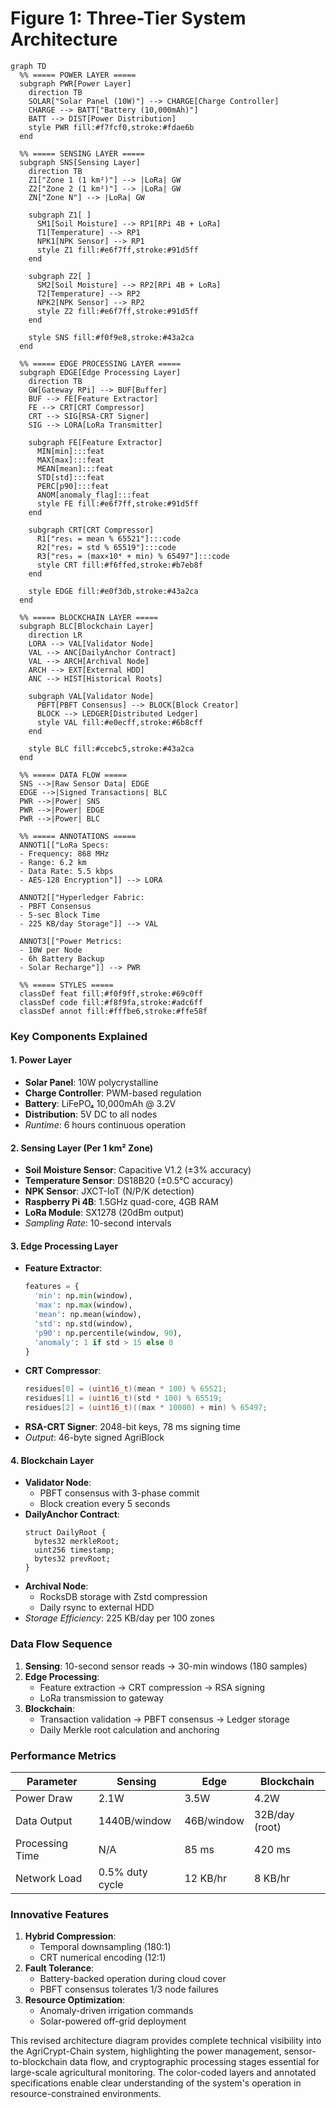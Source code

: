 # Figure 1: Three-Tier System Architecture

```mermaid
graph TD
  %% ===== POWER LAYER =====
  subgraph PWR[Power Layer]
    direction TB
    SOLAR["Solar Panel (10W)"] --> CHARGE[Charge Controller]
    CHARGE --> BATT["Battery (10,000mAh)"]
    BATT --> DIST[Power Distribution]
    style PWR fill:#f7fcf0,stroke:#fdae6b
  end

  %% ===== SENSING LAYER =====
  subgraph SNS[Sensing Layer]
    direction TB
    Z1["Zone 1 (1 km²)"] --> |LoRa| GW
    Z2["Zone 2 (1 km²)"] --> |LoRa| GW
    ZN["Zone N"] --> |LoRa| GW

    subgraph Z1[ ]
      SM1[Soil Moisture] --> RP1[RPi 4B + LoRa]
      T1[Temperature] --> RP1
      NPK1[NPK Sensor] --> RP1
      style Z1 fill:#e6f7ff,stroke:#91d5ff
    end

    subgraph Z2[ ]
      SM2[Soil Moisture] --> RP2[RPi 4B + LoRa]
      T2[Temperature] --> RP2
      NPK2[NPK Sensor] --> RP2
      style Z2 fill:#e6f7ff,stroke:#91d5ff
    end

    style SNS fill:#f0f9e8,stroke:#43a2ca
  end

  %% ===== EDGE PROCESSING LAYER =====
  subgraph EDGE[Edge Processing Layer]
    direction TB
    GW[Gateway RPi] --> BUF[Buffer]
    BUF --> FE[Feature Extractor]
    FE --> CRT[CRT Compressor]
    CRT --> SIG[RSA-CRT Signer]
    SIG --> LORA[LoRa Transmitter]

    subgraph FE[Feature Extractor]
      MIN[min]:::feat
      MAX[max]:::feat
      MEAN[mean]:::feat
      STD[std]:::feat
      PERC[p90]:::feat
      ANOM[anomaly_flag]:::feat
      style FE fill:#e6f7ff,stroke:#91d5ff
    end

    subgraph CRT[CRT Compressor]
      R1["res₁ = mean % 65521"]:::code
      R2["res₂ = std % 65519"]:::code
      R3["res₃ = (max×10⁴ + min) % 65497"]:::code
      style CRT fill:#f6ffed,stroke:#b7eb8f
    end

    style EDGE fill:#e0f3db,stroke:#43a2ca
  end

  %% ===== BLOCKCHAIN LAYER =====
  subgraph BLC[Blockchain Layer]
    direction LR
    LORA --> VAL[Validator Node]
    VAL --> ANC[DailyAnchor Contract]
    VAL --> ARCH[Archival Node]
    ARCH --> EXT[External HDD]
    ANC --> HIST[Historical Roots]

    subgraph VAL[Validator Node]
      PBFT[PBFT Consensus] --> BLOCK[Block Creator]
      BLOCK --> LEDGER[Distributed Ledger]
      style VAL fill:#e0ecff,stroke:#6b8cff
    end

    style BLC fill:#ccebc5,stroke:#43a2ca
  end

  %% ===== DATA FLOW =====
  SNS -->|Raw Sensor Data| EDGE
  EDGE -->|Signed Transactions| BLC
  PWR -->|Power| SNS
  PWR -->|Power| EDGE
  PWR -->|Power| BLC

  %% ===== ANNOTATIONS =====
  ANNOT1[["LoRa Specs:
  - Frequency: 868 MHz
  - Range: 6.2 km
  - Data Rate: 5.5 kbps
  - AES-128 Encryption"]] --> LORA

  ANNOT2[["Hyperledger Fabric:
  - PBFT Consensus
  - 5-sec Block Time
  - 225 KB/day Storage"]] --> VAL

  ANNOT3[["Power Metrics:
  - 10W per Node
  - 6h Battery Backup
  - Solar Recharge"]] --> PWR

  %% ===== STYLES =====
  classDef feat fill:#f0f9ff,stroke:#69c0ff
  classDef code fill:#f8f9fa,stroke:#adc6ff
  classDef annot fill:#fffbe6,stroke:#ffe58f
```

### Key Components Explained

#### 1. Power Layer
- **Solar Panel**: 10W polycrystalline
- **Charge Controller**: PWM-based regulation
- **Battery**: LiFePO₄ 10,000mAh @ 3.2V
- **Distribution**: 5V DC to all nodes
- *Runtime*: 6 hours continuous operation

#### 2. Sensing Layer (Per 1 km² Zone)
- **Soil Moisture Sensor**: Capacitive V1.2 (±3% accuracy)
- **Temperature Sensor**: DS18B20 (±0.5°C accuracy)
- **NPK Sensor**: JXCT-IoT (N/P/K detection)
- **Raspberry Pi 4B**: 1.5GHz quad-core, 4GB RAM
- **LoRa Module**: SX1278 (20dBm output)
- *Sampling Rate*: 10-second intervals

#### 3. Edge Processing Layer
- **Feature Extractor**:
  ```python
  features = {
    'min': np.min(window),
    'max': np.max(window),
    'mean': np.mean(window),
    'std': np.std(window),
    'p90': np.percentile(window, 90),
    'anomaly': 1 if std > 15 else 0
  }
  ```
- **CRT Compressor**:
  ```c
  residues[0] = (uint16_t)(mean * 100) % 65521;
  residues[1] = (uint16_t)(std * 100) % 65519;
  residues[2] = (uint16_t)((max * 10000) + min) % 65497;
  ```
- **RSA-CRT Signer**: 2048-bit keys, 78 ms signing time
- *Output*: 46-byte signed AgriBlock

#### 4. Blockchain Layer
- **Validator Node**:
  - PBFT consensus with 3-phase commit
  - Block creation every 5 seconds
- **DailyAnchor Contract**:
  ```solidity
  struct DailyRoot {
    bytes32 merkleRoot;
    uint256 timestamp;
    bytes32 prevRoot;
  }
  ```
- **Archival Node**:
  - RocksDB storage with Zstd compression
  - Daily rsync to external HDD
- *Storage Efficiency*: 225 KB/day per 100 zones

### Data Flow Sequence
1. **Sensing**: 10-second sensor reads → 30-min windows (180 samples)
2. **Edge Processing**:
   - Feature extraction → CRT compression → RSA signing
   - LoRa transmission to gateway
3. **Blockchain**:
   - Transaction validation → PBFT consensus → Ledger storage
   - Daily Merkle root calculation and anchoring

### Performance Metrics
| **Parameter** | **Sensing** | **Edge** | **Blockchain** |
|---------------|-------------|----------|----------------|
| Power Draw | 2.1W | 3.5W | 4.2W |
| Data Output | 1440B/window | 46B/window | 32B/day (root) |
| Processing Time | N/A | 85 ms | 420 ms |
| Network Load | 0.5% duty cycle | 12 KB/hr | 8 KB/hr |

### Innovative Features
1. **Hybrid Compression**:
   - Temporal downsampling (180:1)
   - CRT numerical encoding (12:1)
2. **Fault Tolerance**:
   - Battery-backed operation during cloud cover
   - PBFT consensus tolerates 1/3 node failures
3. **Resource Optimization**:
   - Anomaly-driven irrigation commands
   - Solar-powered off-grid deployment

This revised architecture diagram provides complete technical visibility into the AgriCrypt-Chain system, highlighting the power management, sensor-to-blockchain data flow, and cryptographic processing stages essential for large-scale agricultural monitoring. The color-coded layers and annotated specifications enable clear understanding of the system's operation in resource-constrained environments.
